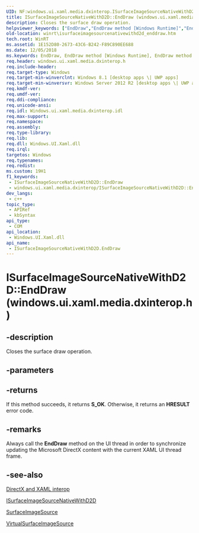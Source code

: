 ```yaml
---
UID: NF:windows.ui.xaml.media.dxinterop.ISurfaceImageSourceNativeWithD2D.EndDraw
title: ISurfaceImageSourceNativeWithD2D::EndDraw (windows.ui.xaml.media.dxinterop.h)
description: Closes the surface draw operation.
helpviewer_keywords: ["EndDraw","EndDraw method [Windows Runtime]","EndDraw method [Windows Runtime]","ISurfaceImageSourceNativeWithD2D interface","ISurfaceImageSourceNativeWithD2D interface [Windows Runtime]","EndDraw method","ISurfaceImageSourceNativeWithD2D.EndDraw","ISurfaceImageSourceNativeWithD2D.xaml","ISurfaceImageSourceNativeWithD2D::EndDraw","ISurfaceImageSourceNativeWithD2D::xaml","windows/ISurfaceImageSourceNativeWithD2D::EndDraw","winrt.isurfaceimagesourcenativewithd2d_enddraw"]
old-location: winrt\isurfaceimagesourcenativewithd2d_enddraw.htm
tech.root: WinRT
ms.assetid: 1E152D80-2673-43C6-B242-F89C890EE688
ms.date: 12/05/2018
ms.keywords: EndDraw, EndDraw method [Windows Runtime], EndDraw method [Windows Runtime],ISurfaceImageSourceNativeWithD2D interface, ISurfaceImageSourceNativeWithD2D interface [Windows Runtime],EndDraw method, ISurfaceImageSourceNativeWithD2D.EndDraw, ISurfaceImageSourceNativeWithD2D.xaml, ISurfaceImageSourceNativeWithD2D::EndDraw, ISurfaceImageSourceNativeWithD2D::xaml, windows/ISurfaceImageSourceNativeWithD2D::EndDraw, winrt.isurfaceimagesourcenativewithd2d_enddraw
req.header: windows.ui.xaml.media.dxinterop.h
req.include-header: 
req.target-type: Windows
req.target-min-winverclnt: Windows 8.1 [desktop apps \| UWP apps]
req.target-min-winversvr: Windows Server 2012 R2 [desktop apps \| UWP apps]
req.kmdf-ver: 
req.umdf-ver: 
req.ddi-compliance: 
req.unicode-ansi: 
req.idl: Windows.ui.xaml.media.dxinterop.idl
req.max-support: 
req.namespace: 
req.assembly: 
req.type-library: 
req.lib: 
req.dll: Windows.UI.Xaml.dll
req.irql: 
targetos: Windows
req.typenames: 
req.redist: 
ms.custom: 19H1
f1_keywords:
 - ISurfaceImageSourceNativeWithD2D::EndDraw
 - windows.ui.xaml.media.dxinterop/ISurfaceImageSourceNativeWithD2D::EndDraw
dev_langs:
 - c++
topic_type:
 - APIRef
 - kbSyntax
api_type:
 - COM
api_location:
 - Windows.UI.Xaml.dll
api_name:
 - ISurfaceImageSourceNativeWithD2D.EndDraw
---
```


# ISurfaceImageSourceNativeWithD2D::EndDraw (windows.ui.xaml.media.dxinterop.h)


## -description

Closes the surface draw operation.

## -parameters

## -returns

If this method succeeds, it returns <b xmlns:loc="http://microsoft.com/wdcml/l10n">S_OK</b>. Otherwise, it returns an <b xmlns:loc="http://microsoft.com/wdcml/l10n">HRESULT</b> error code.

## -remarks

Always call the <b>EndDraw</b> method on the UI thread in order to synchronize updating the Microsoft DirectX content with the current XAML UI thread frame.

## -see-also

<a href="/previous-versions/windows/apps/hh825871(v=win.10)">DirectX and XAML interop</a>



<a href="/windows/desktop/api/windows.ui.xaml.media.dxinterop/nn-windows-ui-xaml-media-dxinterop-isurfaceimagesourcenativewithd2d">ISurfaceImageSourceNativeWithD2D</a>



<a href="/uwp/api/windows.ui.xaml.media.imaging.surfaceimagesource">SurfaceImageSource</a>



<a href="/uwp/api/windows.ui.xaml.media.imaging.virtualsurfaceimagesource">VirtualSurfaceImageSource</a>
